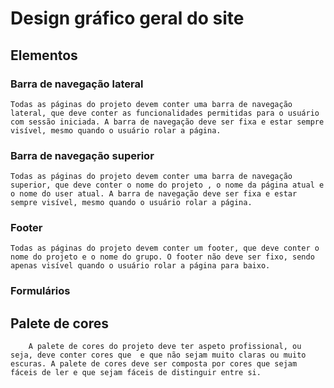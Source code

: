 # Design gráfico geral do site

## Elementos
 
 ### Barra de navegação lateral

    Todas as páginas do projeto devem conter uma barra de navegação lateral, que deve conter as funcionalidades permitidas para o usuário com sessão iniciada. A barra de navegação deve ser fixa e estar sempre visível, mesmo quando o usuário rolar a página.

### Barra de navegação superior

    Todas as páginas do projeto devem conter uma barra de navegação superior, que deve conter o nome do projeto , o nome da página atual e o nome do user atual. A barra de navegação deve ser fixa e estar sempre visível, mesmo quando o usuário rolar a página.

### Footer

    Todas as páginas do projeto devem conter um footer, que deve conter o nome do projeto e o nome do grupo. O footer não deve ser fixo, sendo apenas visível quando o usuário rolar a página para baixo.

### Formulários
    
    
## Palete de cores
    
        A palete de cores do projeto deve ter aspeto profissional, ou seja, deve conter cores que  e que não sejam muito claras ou muito escuras. A palete de cores deve ser composta por cores que sejam fáceis de ler e que sejam fáceis de distinguir entre si.